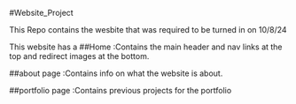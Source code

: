 #Website_Project

This Repo contains the wesbite that was required to be turned in on 10/8/24

This website has a
##Home :Contains the main header and nav links at the top and redirect images at the bottom.

##about page :Contains info on what the website is about.

##portfolio page :Contains previous projects for the portfolio
